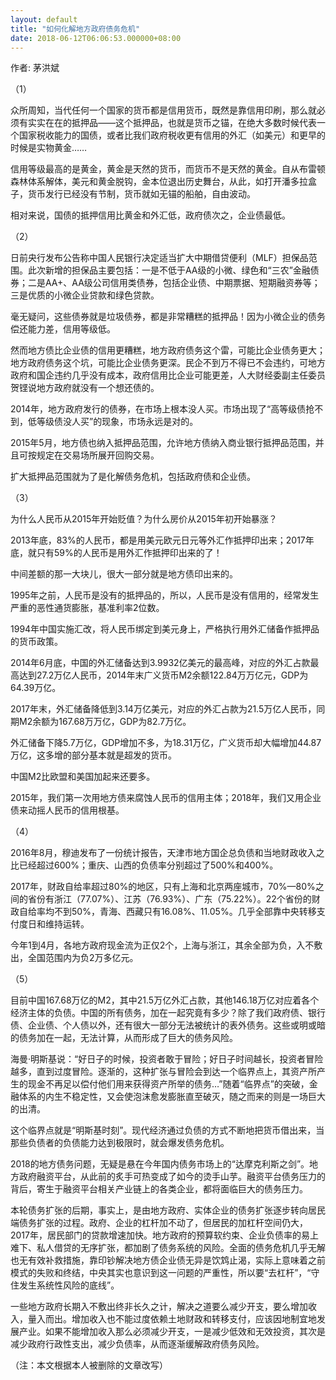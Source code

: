 ```yaml
---
layout: default
title: "如何化解地方政府债务危机"
date: 2018-06-12T06:06:53.000000+08:00
---
```


作者: 茅洪斌

（1）

众所周知，当代任何一个国家的货币都是信用货币，既然是靠信用印刷，那么就必须有实实在在的抵押品——这个抵押品，也就是货币之锚，在绝大多数时候代表一个国家税收能力的国债，或者比我们政府税收更有信用的外汇（如美元）和更早的时候是实物黄金……

信用等级最高的是黄金，黄金是天然的货币，而货币不是天然的黄金。自从布雷顿森林体系解体，美元和黄金脱钩，金本位退出历史舞台，从此，如打开潘多拉盒子，货币发行已经没有节制，货币就如无锚的船舶，自由波动。

相对来说，国债的抵押信用比黄金和外汇低，政府债次之，企业债最低。

（2）

日前央行发布公告称中国人民银行决定适当扩大中期借贷便利（MLF）担保品范围。此次新增的担保品主要包括：一是不低于AA级的小微、绿色和“三农”金融债券；二是AA+、AA级公司信用类债券，包括企业债、中期票据、短期融资券等；三是优质的小微企业贷款和绿色贷款。

毫无疑问，这些债券就是垃圾债券，都是非常糟糕的抵押品！因为小微企业的债务偿还能力差，信用等级低。

然而地方债比企业债的信用更糟糕，地方政府债务这个雷，可能比企业债务更大；地方政府债务这个坑，可能比企业债务更深。民企不到万不得已不会违约，可地方政府和国企违约几乎没有成本，政府信用比企业可能更差，人大财经委副主任委员贺铿说地方政府就没有一个想还债的。

2014年，地方政府发行的债券，在市场上根本没人买。市场出现了“高等级债抢不到，低等级债没人买”的现象，市场永远是对的。

2015年5月，地方债也纳入抵押品范围，允许地方债纳入商业银行抵押品范围，并且可按规定在交易场所展开回购交易。

扩大抵押品范围就为了是化解债务危机，包括政府债和企业债。

（3）

为什么人民币从2015年开始贬值？为什么房价从2015年初开始暴涨？

2013年底，83%的人民币，都是用美元欧元日元等外汇作抵押印出来；2017年底，就只有59%的人民币是用外汇作抵押印出来的了！

中间差额的那一大块儿，很大一部分就是地方债印出来的。

1995年之前，人民币是没有的抵押品的，所以，人民币是没有信用的，经常发生严重的恶性通货膨胀，基准利率2位数。

1994年中国实施汇改，将人民币绑定到美元身上，严格执行用外汇储备作抵押品的货币政策。

2014年6月底，中国的外汇储备达到3.9932亿美元的最高峰，对应的外汇占款最高达到27.2万亿人民币，2014年末广义货币M2余额122.84万万亿元，GDP为64.39万亿。

2017年末，外汇储备降低到3.14万亿美元，对应的外汇占款为21.5万亿人民币，同期M2余额为167.68万万亿，GDP为82.7万亿。

外汇储备下降5.7万亿，GDP增加不多，为18.31万亿，广义货币却大幅增加44.87万亿，这多增的部分基本就是超发的货币。

中国M2比欧盟和美国加起来还要多。

2015年，我们第一次用地方债来腐蚀人民币的信用主体；2018年，我们又用企业债来动摇人民币的信用根基。

（4）

2016年8月，穆迪发布了一份统计报告，天津市地方国企总负债和当地财政收入之比已经超过600%；重庆、山西的负债率分别超过了500%和400%。

2017年，财政自给率超过80%的地区，只有上海和北京两座城市，70%—80%之间的省份有浙江（77.07%）、江苏（76.93%）、广东（75.22%）。22个省份的财政自给率均不到50%，青海、西藏只有16.08%、11.05%。几乎全部靠中央转移支付度日和维持运转。

今年1到4月，各地方政府现金流为正仅2个，上海与浙江，其余全部为负，入不敷出，全国范围内为负2万多亿元。

（5）

目前中国167.68万亿的M2，其中21.5万亿外汇占款，其他146.18万亿对应着各个经济主体的负债。中国的所有债务，加在一起究竟有多少？除了我们政府债、银行债、企业债、个人债以外，还有很大一部分无法被统计的表外债务。这些或明或暗的债务加在一起，无法计算，从而形成了巨大的债务风险。

海曼·明斯基说：“好日子的时候，投资者敢于冒险；好日子时间越长，投资者冒险越多，直到过度冒险。逐渐的，这种扩张与冒险会到达一个临界点上，其资产所产生的现金不再足以偿付他们用来获得资产所举的债务…”随着“临界点”的突破，金融体系的内生不稳定性，又会使泡沫愈发膨胀直至破灭，随之而来的则是一场巨大的出清。

这个临界点就是“明斯基时刻”。现代经济通过负债的方式不断地把货币借出来，当那些负债者的负债能力达到极限时，就会爆发债务危机。

2018的地方债务问题，无疑是悬在今年国内债务市场上的“达摩克利斯之剑”。地方政府融资平台，从此前的炙手可热变成了如今的烫手山芋。融资平台债务压力的背后，寄生于融资平台相关产业链上的各类企业，都将面临巨大的债务压力。

本轮债务扩张的后期，事实上，是由地方政府、实体企业的债务扩张逐步转向居民端债务扩张的过程。政府、企业的杠杆加不动了，但居民的加杠杆空间仍大，2017年，居民部门的贷款增速加快。地方政府的预算软约束、企业负债率的易上难下、私人借贷的无序扩张，都加剧了债务系统的风险。全面的债务危机几乎无解也无有效补救措施，靠印钞解决地方债企业债无异是饮鸩止渴，实际上意味着之前模式的失败和终结，中央其实也意识到这一问题的严重性，所以要“去杠杆”，“守住发生系统性风险的底线”。

一些地方政府长期入不敷出终非长久之计，解决之道要么减少开支，要么增加收入，量入而出。增加收入也不能过度依赖土地财政和转移支付，应该因地制宜地发展产业。如果不能增加收入那么必须减少开支，一是减少低效和无效投资，其次是减少政府行政性支出，减少负债率，从而逐渐缓解政府债务风险。

（注：本文根据本人被删除的文章改写）

